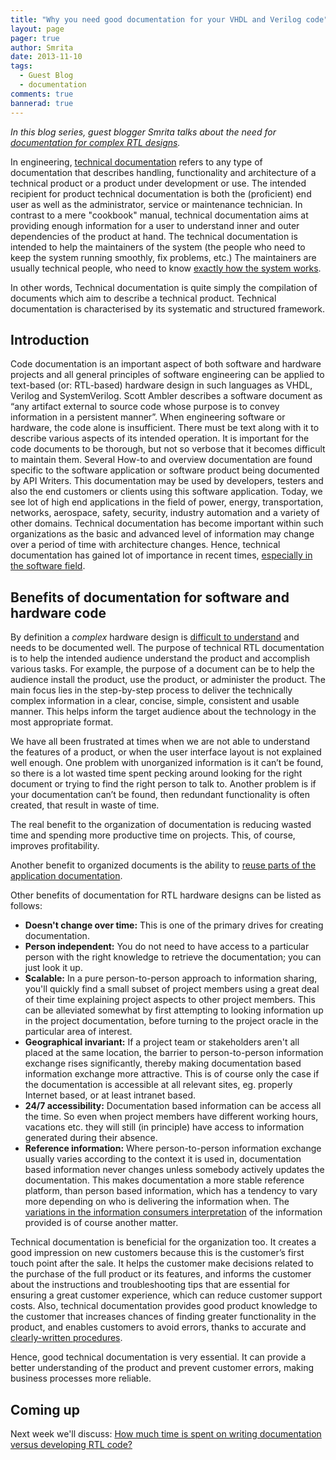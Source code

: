 ```yaml
---
title: "Why you need good documentation for your VHDL and Verilog code"
layout: page 
pager: true
author: Smrita
date: 2013-11-10
tags: 
  - Guest Blog
  - documentation
comments: true
bannerad: true
---
```



<em>In this blog series, guest blogger Smrita talks about the need for
[documentation for complex RTL designs](https://www.sigasi.com/sigasi-doc). </em>

In engineering, [technical documentation](http://en.wikipedia.org/wiki/Technical_documentation)
refers to any type of documentation that describes handling,
functionality and architecture of a technical product or a product under
development or use. The intended recipient for product technical
documentation is both the (proficient) end user as well as the
administrator, service or maintenance technician. In contrast to a mere
"cookbook" manual, technical documentation aims at providing enough
information for a user to understand inner and outer dependencies of the
product at hand. The technical documentation is intended to help the
maintainers of the system (the people who need to keep the system
running smoothly, fix problems, etc.) The maintainers are usually
technical people, who need to know [exactly how the system
works](http://www.igcseict.info/theory/8/docs/index.html).

In other words, Technical documentation is quite simply the compilation
of documents which aim to describe a technical product.
Technical documentation is characterised by its systematic and
structured framework.

Introduction
------------

Code documentation is an important aspect of both software and hardware
projects and all general principles of software engineering can be
applied to text-based (or: RTL-based) hardware design in such languages
as VHDL, Verilog and SystemVerilog.
Scott Ambler describes a software document as “any artifact external to
source code whose purpose is to convey information in a persistent
manner”. When engineering software or hardware, the code alone is insufficient.
There must be text along with it to describe various aspects of its
intended operation.
It is important for the code documents to be thorough, but not so
verbose that it becomes difficult to maintain them. Several How-to and
overview documentation are found specific to the software application or
software product being documented by API Writers. This documentation may
be used by developers, testers and also the end customers or clients
using this software application. Today, we see lot of high end
applications in the field of power, energy, transportation, networks,
aerospace, safety, security, industry automation and a variety of other
domains. Technical documentation has become important within such
organizations as the basic and advanced level of information may change
over a period of time with architecture changes. Hence, technical
documentation has gained lot of importance in recent times, [especially
in the software
field](http://en.wikipedia.org/wiki/Software_documentation#Technical_documentation).

Benefits of documentation for software and hardware code
--------------------------------------------------------

By definition a *complex* hardware design is [difficult to
understand](http://davidlongstreet.wordpress.com/2009/09/09/benefits-to-documentation-yes-there-are-some/)
and needs to be documented well.
The purpose of technical RTL documentation is to help the intended
audience understand the product and accomplish various tasks. For
example, the purpose of a document can be to help the audience install
the product, use the product, or administer the product.
The main focus lies in the step-by-step process to deliver the
technically complex information in a clear, concise, simple, consistent
and usable manner. This helps inform the target audience about the
technology in the most appropriate format.

We have all been frustrated at times
when we are not able to understand the features of a product, or when
the user interface layout is not explained well enough. One problem with
unorganized information is it can’t be found, so there is a lot wasted
time spent pecking around looking for the right document or trying to
find the right person to talk to. Another problem is if your
documentation can’t be found, then redundant functionality is often
created, that result in waste of time.

The real benefit to the organization of documentation is reducing wasted
time and spending more productive time on projects. This, of course,
improves profitability.

Another benefit to organized documents is the ability to [reuse parts of the application documentation](http://davidlongstreet.wordpress.com/2009/09/09/benefits-to-documentation-yes-there-are-some/).

Other benefits of documentation for RTL hardware designs can be listed
as follows:

-   **Doesn't change over time:** This is one of the primary drives for
    creating documentation.
-   **Person independent:** You do not need to have access to a
    particular person with the right knowledge to retrieve the
    documentation; you can just look it up.
-   **Scalable:** In a pure person-to-person approach to information
    sharing, you'll quickly find a small subset of project members using
    a great deal of their time explaining project aspects to other
    project members. This can be alleviated somewhat by first attempting
    to looking information up in the project documentation, before
    turning to the project oracle in the particular area of interest.
-   **Geographical invariant:** If a project team or stakeholders aren't
    all placed at the same location, the barrier to person-to-person
    information exchange rises significantly, thereby making
    documentation based information exchange more attractive. This is of
    course only the case if the documentation is accessible at all
    relevant sites, eg. properly Internet based, or at least
    intranet based.
-   **24/7 accessibility:** Documentation based information can be
    access all the time. So even when project members have different
    working hours, vacations etc. they will still (in principle) have
    access to information generated during their absence.
-   **Reference information:** Where person-to-person information
    exchange usually varies according to the context it is used in,
    documentation based information never changes unless somebody
    actively updates the documentation. This makes documentation a more
    stable reference platform, than person based information, which has
    a tendency to vary more depending on who is delivering the
    information when. The [variations in the information consumers
    interpretation](https://mikisseth.blogspot.com/2009/06/cost-and-benefits-of-documentation.html)
    of the information provided is of course another matter.

Technical documentation is beneficial for the organization too. It
creates a good impression on new customers because this is the
customer’s first touch point after the sale. It helps the customer make
decisions related to the purchase of the full product or its features,
and informs the customer about the instructions and troubleshooting tips
that are essential for ensuring a great customer experience, which can
reduce customer support costs. Also, technical documentation provides
good product knowledge to the customer that increases chances of finding
greater functionality in the product, and enables customers to avoid
errors, thanks to accurate and [clearly-written
procedures](https://whatfix.com/blog/technical-documentation/).

Hence, good technical documentation is very essential. It can provide a
better understanding of the product and prevent customer errors, making
business processes more reliable.

Coming up
---------

Next week we'll discuss: [How much time is spent on writing documentation versus developing RTL code?](/tech/how-much-time-spent-writing-documentation-versus-developing-rtl-code)
